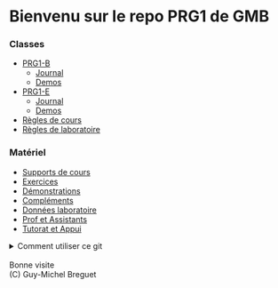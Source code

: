 # Bienvenu sur le repo PRG1 de GMB

### Classes
- [PRG1-B](Classe_PRG1-B)
	- [Journal](Classe_PRG1-B/readme.md)
	- [Demos](Classe_PRG1-B/Demos_PRG1_B)
- [PRG1-E](Classe_PRG1-E)
	- [Journal](Classe_PRG1-E/readme.md)
	- [Demos](Classe_PRG1-E/Demos_PRG1_E)
- [Règles de cours](Complements/GMB_regles_cours.pdf)
- [Règles de laboratoire](Complements/GMB_regles_labo.pdf)

### Matériel
- [Supports de cours](Slides)
- [Exercices](https://github.com/PRG1-HEIGVD/PRG1_Recueil_Exercices)
- [Démonstrations](https://github.com/gmbreguet/PRG1_GMB_DEMO)
- [Compléments](Complements) 
- [Données laboratoire](Laboratoires) 
- [Prof et Assistants](Prof_Assistants.md)
- [Tutorat et Appui](Tutorat_Appui.md)

<details>
<summary>Comment utiliser ce git</summary>

Vous pouvez utiliser ce repo comme suit :

- Visualiser les codes dans votre navigateur avec l'URL

	`https://github.com/2024-PRG1-GMB/COURS`

- Copier/Coller un code en particulier dans votre IDE

	![Copier/Coller](_images/git_button_copy.png)

- Cloner ce git entier avec la commande

	`git clone git@github.com:2024-PRG1-GMB/COURS.git`

- ... puis faire un pull régulièrement

	`git pull <votre répertoire>`
</details>

</br>
Bonne visite</br>
(C) Guy-Michel Breguet
